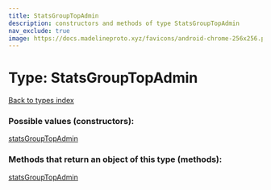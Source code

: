 ```yaml
---
title: StatsGroupTopAdmin
description: constructors and methods of type StatsGroupTopAdmin
nav_exclude: true
image: https://docs.madelineproto.xyz/favicons/android-chrome-256x256.png
---
```

# Type: StatsGroupTopAdmin
[Back to types index](index.md)



### Possible values (constructors):

[statsGroupTopAdmin](/API_docs/constructors/statsGroupTopAdmin.md)  



### Methods that return an object of this type (methods):



[statsGroupTopAdmin](/API_docs/constructors/statsGroupTopAdmin.md)  

